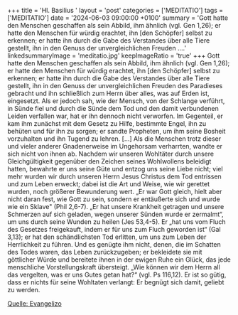 +++
title = 'Hl. Basilius  '
layout = 'post'
categories = ['MEDITATIO']
tags = ['MEDITATIO']
date = '2024-06-03 09:00:00 +0100'
summary = 'Gott hatte den Menschen geschaffen als sein Abbild, ihm ähnlich (vgl. Gen 1,26); er hatte den Menschen für würdig erachtet, ihn [den Schöpfer] selbst zu erkennen; er hatte ihn durch die Gabe des Verstandes über alle Tiere gestellt, ihn in den Genuss der unvergleichlichen Freuden ....'
linkedsummaryImage = 'meditatio.jpg'
keepImageRatio = 'true'
+++
Gott hatte den Menschen geschaffen als sein Abbild, ihm ähnlich (vgl. Gen 1,26); er hatte den Menschen für würdig erachtet, ihn [den Schöpfer] selbst zu erkennen; er hatte ihn durch die Gabe des Verstandes über alle Tiere gestellt, ihn in den Genuss der unvergleichlichen Freuden des Paradieses gebracht und ihn schließlich zum Herrn über alles, was auf Erden ist, eingesetzt.<!--more--> Als er jedoch sah, wie der Mensch, von der Schlange verführt, in Sünde fiel und durch die Sünde dem Tod und den damit verbundenen Leiden verfallen war, hat er ihn dennoch nicht verworfen. Im Gegenteil, er kam ihm zunächst mit dem Gesetz zu Hilfe, bestimmte Engel, ihn zu behüten und für ihn zu sorgen; er sandte Propheten, um ihm seine Bosheit vorzuhalten und ihn Tugend zu lehren. [...]
Als die Menschen trotz dieser und vieler anderer Gnadenerweise im Ungehorsam verharrten, wandte er sich nicht von ihnen ab. Nachdem wir unseren Wohltäter durch unsere Gleichgültigkeit gegenüber den Zeichen seines Wohlwollens beleidigt hatten, bewahrte er uns seine Güte und entzog uns seine Liebe nicht; viel mehr wurden wir durch unseren Herrn Jesus Christus dem Tod entrissen und zum Leben erweckt; dabei ist die Art und Weise, wie wir gerettet wurden, noch größerer Bewunderung wert. „Er war Gott gleich, hielt aber nicht daran fest, wie Gott zu sein, sondern er entäußerte sich und wurde wie ein Sklave" (Phil 2,6-7). „Er hat unsere Krankheit getragen und unsere Schmerzen auf sich geladen, wegen unserer Sünden wurde er zermalmt“, um uns durch seine Wunden zu heilen (Jes 53,4-5). Er „hat uns vom Fluch des Gesetzes freigekauft, indem er für uns zum Fluch geworden ist“ (Gal 3,13); er hat den schändlichsten Tod erlitten, um uns zum Leben der Herrlichkeit zu führen.
Und es genügte ihm nicht, denen, die im Schatten des Todes waren, das Leben zurückzugeben; er bekleidete sie mit göttlicher Würde und bereitete ihnen in der ewigen Ruhe ein Glück, das jede menschliche Vorstellungskraft übersteigt. „Wie können wir dem Herrn all das vergelten, was er uns Gutes getan hat?“ (vgl. Ps 116,12). Er ist so gütig, dass er nichts für seine Wohltaten verlangt: Er begnügt sich damit, geliebt zu werden.
 


[Quelle: Evangelizo](https://evangeliumtagfuertag.org/DE/gospel)
